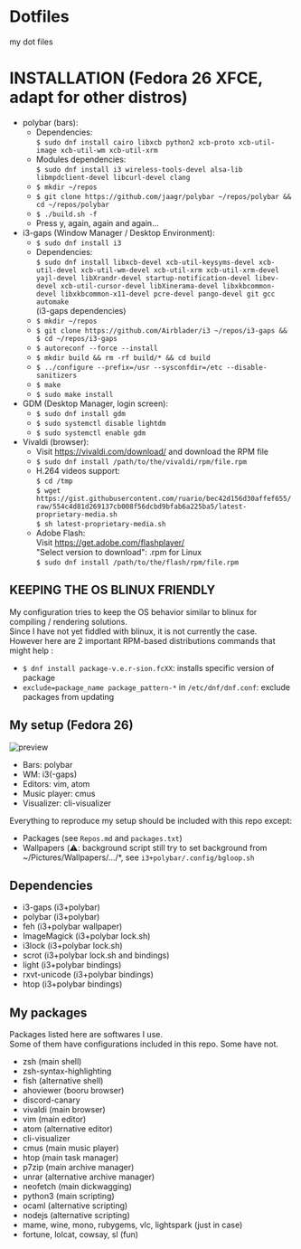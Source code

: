 # Dotfiles
my dot files

# INSTALLATION (Fedora 26 XFCE, adapt for other distros)
- polybar (bars):
    - Dependencies:  
        `$ sudo dnf install cairo libxcb python2 xcb-proto xcb-util-image xcb-util-wm xcb-util-xrm`
    - Modules dependencies:  
        `$ sudo dnf install i3 wireless-tools-devel alsa-lib libmpdclient-devel libcurl-devel clang`
    - `$ mkdir ~/repos`
    - `$ git clone https://github.com/jaagr/polybar ~/repos/polybar && cd ~/repos/polybar`
    - `$ ./build.sh -f`
    - Press y, again, again and again...
- i3-gaps (Window Manager / Desktop Environment):
    - `$ sudo dnf install i3`
    - Dependencies:  
        `$ sudo dnf install libxcb-devel xcb-util-keysyms-devel xcb-util-devel xcb-util-wm-devel xcb-util-xrm xcb-util-xrm-devel yajl-devel libXrandr-devel startup-notification-devel libev-devel xcb-util-cursor-devel libXinerama-devel libxkbcommon-devel libxkbcommon-x11-devel pcre-devel pango-devel git gcc automake`  
(i3-gaps dependencies)
    - `$ mkdir ~/repos`
    - `$ git clone https://github.com/Airblader/i3 ~/repos/i3-gaps && $ cd ~/repos/i3-gaps`
    - `$ autoreconf --force --install`
    - `$ mkdir build && rm -rf build/* && cd build`
    - `$ ../configure --prefix=/usr --sysconfdir=/etc --disable-sanitizers`
    - `$ make`
    - `$ sudo make install`
- GDM (Desktop Manager, login screen):
    - `$ sudo dnf install gdm`
    - `$ sudo systemctl disable lightdm`
    - `$ sudo systemctl enable gdm`
- Vivaldi (browser):
    - Visit https://vivaldi.com/download/ and download the RPM file
    - `$ sudo dnf install /path/to/the/vivaldi/rpm/file.rpm`
    - H.264 videos support:  
        `$ cd /tmp`  
        `$ wget https://gist.githubusercontent.com/ruario/bec42d156d30affef655/raw/554c4d81d269137cb008f56dcbd9bfab6a225ba5/latest-proprietary-media.sh`  
        `$ sh latest-proprietary-media.sh`
    - Adobe Flash:  
        Visit https://get.adobe.com/flashplayer/  
        "Select version to download": .rpm for Linux  
        `$ sudo dnf install /path/to/the/flash/rpm/file.rpm`
    


## KEEPING THE OS BLINUX FRIENDLY
My configuration tries to keep the OS behavior similar to blinux for compiling / rendering solutions.  
Since I have not yet fiddled with blinux, it is not currently the case.  
However here are 2 important RPM-based distributions commands that might help :  
- `$ dnf install package-v.e.r-sion.fcXX`: installs specific version of package
- `exclude=package_name package_pattern-*` in `/etc/dnf/dnf.conf`: exclude packages from updating

## My setup (Fedora 26)
![preview](https://cdn.discordapp.com/attachments/356776538584121347/359519874961244160/2017-09-19-040325_1920x1080_scrot.png)
- Bars: polybar
- WM: i3(-gaps)
- Editors: vim, atom
- Music player: cmus
- Visualizer: cli-visualizer

Everything to reproduce my setup should be included with this repo except:
- Packages (see `Repos.md` and `packages.txt`)
- Wallpapers (:warning:: background script still try to set background from ~/Pictures/Wallpapers/.../\*, see `i3+polybar/.config/bgloop.sh`

## Dependencies
- i3-gaps (i3+polybar)
- polybar (i3+polybar)
- feh (i3+polybar wallpaper)
- ImageMagick (i3+polybar lock.sh)
- i3lock (i3+polybar lock.sh)
- scrot (i3+polybar lock.sh and bindings)
- light (i3+polybar bindings)
- rxvt-unicode (i3+polybar bindings)
- htop (i3+polybar bindings)

## My packages
Packages listed here are softwares I use.  
Some of them have configurations included in this repo. Some have not.
- zsh (main shell)
- zsh-syntax-highlighting
- fish (alternative shell)
- ahoviewer (booru browser)
- discord-canary
- vivaldi (main browser)
- vim (main editor)
- atom (alternative editor)
- cli-visualizer
- cmus (main music player)
- htop (main task manager)
- p7zip (main archive manager)
- unrar (alternative archive manager)
- neofetch (main dickwagging)
- python3 (main scripting)
- ocaml (alternative scripting)
- nodejs (alternative scripting)
- mame, wine, mono, rubygems, vlc, lightspark (just in case)
- fortune, lolcat, cowsay, sl (fun)
